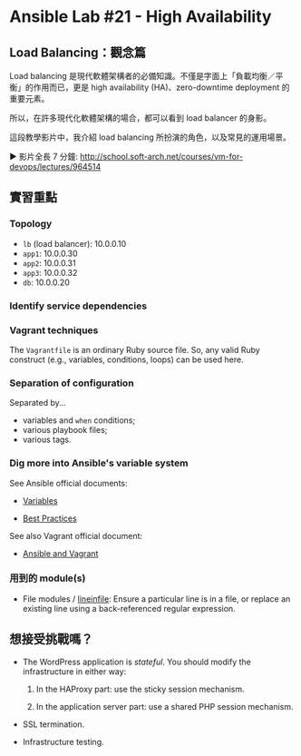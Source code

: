Ansible Lab #21 - High Availability
===


## Load Balancing：觀念篇

Load balancing 是現代軟體架構者的必備知識。不僅是字面上「負載均衡／平衡」的作用而已，更是 high availability (HA)、zero-downtime deployment 的重要元素。

所以，在許多現代化軟體架構的場合，都可以看到 load balancer 的身影。 

這段教學影片中，我介紹 load balancing 所扮演的角色，以及常見的運用場景。

► 影片全長 7 分鐘: http://school.soft-arch.net/courses/vm-for-devops/lectures/964514


## 實習重點

### Topology

- `lb` (load balancer): 10.0.0.10
- `app1`: 10.0.0.30
- `app2`: 10.0.0.31
- `app3`: 10.0.0.32
- `db`: 10.0.0.20


### Identify service dependencies

### Vagrant techniques

The `Vagrantfile` is an ordinary Ruby source file. So, any valid Ruby construct (e.g., variables, conditions, loops) can be used here.


### Separation of configuration

Separated by...

- variables and `when` conditions;
- various playbook files;
- various tags.


### Dig more into Ansible's variable system

See Ansible official documents:

- [Variables](http://docs.ansible.com/ansible/playbooks_variables.html)

- [Best Practices](http://docs.ansible.com/ansible/playbooks_best_practices.html#directory-layout)

See also Vagrant official document:

- [Ansible and Vagrant](https://docs.vagrantup.com/v2/provisioning/ansible_intro.html)


### 用到的 module(s)

- File modules / [lineinfile](http://docs.ansible.com/ansible/lineinfile_module.html): Ensure a particular line is in a file, or replace an existing line using a back-referenced regular expression.



## 想接受挑戰嗎？

- The WordPress application is *stateful*. You should modify the infrastructure in either way:

  1. In the HAProxy part: use the sticky session mechanism.

  2. In the application server part: use a shared PHP session mechanism.

- SSL termination.

- Infrastructure testing.
